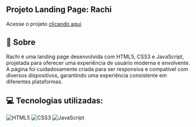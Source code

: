 ## Projeto Landing Page: Rachi


<p>Acesse o projeto <a href="https://ebertryan.github.io/Rachi/" target="_blank">clicando aqui</a></p>

## 🎯 Sobre

Rachi é uma landing page desenvolvida com HTML5, CSS3 e JavaScript, projetada para oferecer uma experiência de usuário moderna e envolvente. A página foi cuidadosamente criada para ser responsiva e compatível com diversos dispositivos, garantindo uma experiência consistente em diferentes plataformas.

## 💻 Tecnologias utilizadas:
<div style="display: inline_block">
  <img alt="HTML5" src="https://img.shields.io/badge/HTML5-E34F26?style=for-the-badge&logo=html5&logoColor=white">
  <img alt="CSS3" src="https://img.shields.io/badge/CSS3-1572B6?style=for-the-badge&logo=css3&logoColor=white">
  <img alt="JavaScript" src="https://img.shields.io/badge/JavaScript-323330?style=for-the-badge&logo=javascript&logoColor=F7DF1E">
</div>
